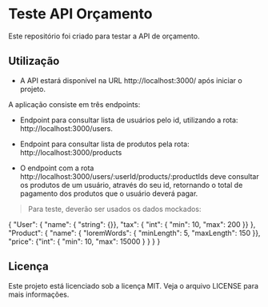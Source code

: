 # Teste API Orçamento

Este repositório foi criado para testar a API de orçamento.

## Utilização

- A API estará disponível na URL http://localhost:3000/ após iniciar o projeto.

A aplicação consiste em três endpoints:

- Endpoint para consultar lista de usuários pelo id, utilizando a rota: http://localhost:3000/users.

- Endpoint para consultar lista de produtos pela rota: http://localhost:3000/products

- O endpoint com a rota http://localhost:3000/users/:userId/products/:productIds deve consultar os produtos de um usuário, através do seu id, retornando o total de pagamento dos produtos que o usuário deverá pagar.

> Para teste, deverão ser usados os dados mockados:

{
  "User": {
    "name": { "string": {}},
    "tax": { "int": { "min": 10, "max": 200 }}
  },
  "Product": {
    "name": { "loremWords": { "minLength": 5, "maxLength": 150 }},
    "price": {"int": { "min": 10, "max": 15000 } }
  }
}


## Licença

Este projeto está licenciado sob a licença MIT. Veja o arquivo LICENSE para mais informações.